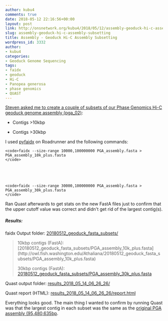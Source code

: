 ```yaml
---
author: kubu4
comments: true
date: 2018-05-12 22:16:56+00:00
layout: post
link: http://onsnetwork.org/kubu4/2018/05/12/assembly-geoduck-hi-c-assembly-subsetting/
slug: assembly-geoduck-hi-c-assembly-subsetting
title: Assembly - Geoduck Hi-C Assembly Subsetting
wordpress_id: 3332
author:
- kubu4
categories:
- Geoduck Genome Sequencing
tags:
- faidx
- geoduck
- Hi-C
- Panopea generosa
- phase genomics
- QUAST
---
```


[Steven asked me to create a couple of subsets of our Phase Genomics Hi-C geoduck genome assembly (pga_02)](https://github.com/RobertsLab/resources/issues/259):





  * Contigs >10kbp



  * Contigs >30kbp






I used [pyfaidx](https://github.com/mdshw5/pyfaidx) on Roadrunner and the following commands:


    
    <code>faidx --size-range 10000,100000000 PGA_assembly.fasta > PGA_assembly_10k_plus.fasta
    </code>




    
    <code>faidx --size-range 30000,100000000 PGA_assembly.fasta > PGA_assembly_30k_plus.fasta
    </code>



Ran Quast afterwards to get stats on the new FastA files just to confirm that the upper cutoff value was correct and didn't get rid of the largest contig(s).



##### Results:



faidx Output folder: [20180512_geoduck_fasta_subsets/](http://owl.fish.washington.edu/Athaliana/20180512_geoduck_fasta_subsets/)



<blockquote>
  10kbp contigs (FastA): [20180512_geoduck_fasta_subsets/PGA_assembly_10k_plus.fasta](http://owl.fish.washington.edu/Athaliana/20180512_geoduck_fasta_subsets/PGA_assembly_10k_plus.fasta)
  
  30kbp contigs (FastA): [20180512_geoduck_fasta_subsets/PGA_assembly_30k_plus.fasta](http://owl.fish.washington.edu/Athaliana/20180512_geoduck_fasta_subsets/PGA_assembly_30k_plus.fasta)
</blockquote>



Quast output folder: [results_2018_05_14_06_26_26/](http://owl.fish.washington.edu/Athaliana/quast_results/results_2018_05_14_06_26_26/)

Quast report (HTML): [results_2018_05_14_06_26_26/report.html](http://owl.fish.washington.edu/Athaliana/quast_results/results_2018_05_14_06_26_26/report.html)

Everything looks good. The main thing I wanted to confirm by running Quast was that the largest contig in each subset was the same as the [original PGA assembly (95,480,635bp](http://onsnetwork.org/kubu4/2018/04/30/assembly-stats-geoduck-hi-c-assembly-comparison/).
